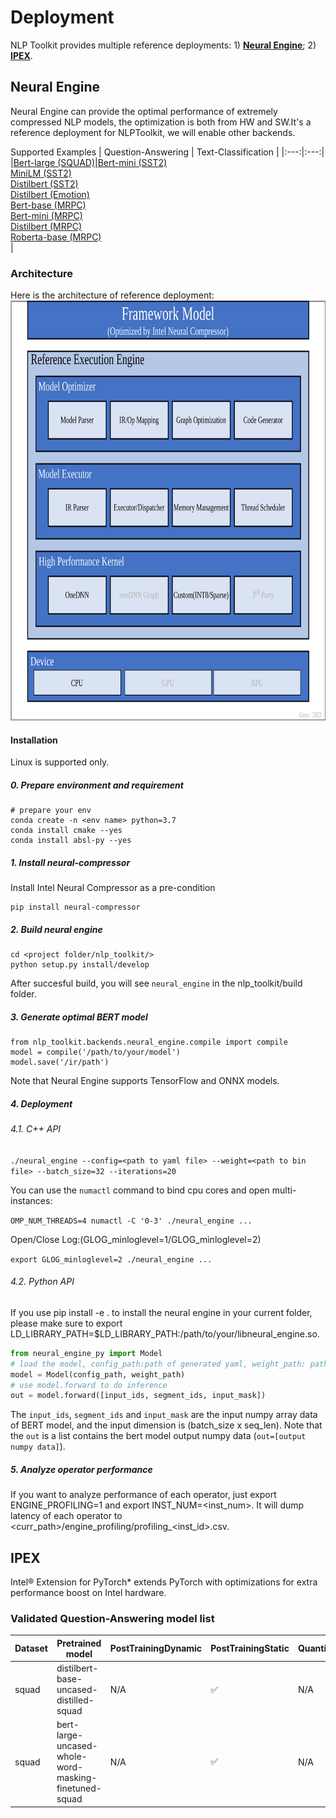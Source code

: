 # Deployment
NLP Toolkit provides multiple reference deployments: 1) [**Neural Engine**](neural_engine); 2) [**IPEX**](ipex/).

## Neural Engine
Neural Engine can provide the optimal performance of extremely compressed NLP models, the optimization is both from HW and SW.It's a reference deployment for NLPToolkit, we will enable other backends.

Supported Examples
| Question-Answering | Text-Classification |
|:---:|:---:|
|[Bert-large (SQUAD)](https://github.com/intel-innersource/frameworks.ai.nlp-toolkit.intel-nlp-toolkit/tree/develop/examples/deployment/neural_engine/squad/bert_large)|[Bert-mini (SST2)](https://github.com/intel-innersource/frameworks.ai.nlp-toolkit.intel-nlp-toolkit/tree/develop/examples/deployment/neural_engine/sst2/bert_mini)</br> [MiniLM (SST2)](https://github.com/intel-innersource/frameworks.ai.nlp-toolkit.intel-nlp-toolkit/tree/develop/examples/deployment/neural_engine/sst2/minilm_l6_h384_uncased)</br> [Distilbert (SST2)](https://github.com/intel-innersource/frameworks.ai.nlp-toolkit.intel-nlp-toolkit/tree/develop/examples/deployment/neural_engine/sst2/distilbert_base_uncased) </br> [Distilbert (Emotion)](https://github.com/intel-innersource/frameworks.ai.nlp-toolkit.intel-nlp-toolkit/tree/develop/examples/deployment/neural_engine/emotion/distilbert_base_uncased) </br> [Bert-base (MRPC)](https://github.com/intel-innersource/frameworks.ai.nlp-toolkit.intel-nlp-toolkit/tree/develop/examples/deployment/neural_engine/mrpc/bert_base)</br> [Bert-mini (MRPC)](https://github.com/intel-innersource/frameworks.ai.nlp-toolkit.intel-nlp-toolkit/tree/develop/examples/deployment/neural_engine/mrpc/bert_mini)</br>[Distilbert (MRPC)](https://github.com/intel-innersource/frameworks.ai.nlp-toolkit.intel-nlp-toolkit/tree/develop/examples/deployment/neural_engine/mrpc/distilbert_base_uncased)</br> [Roberta-base (MRPC)](https://github.com/intel-innersource/frameworks.ai.nlp-toolkit.intel-nlp-toolkit/tree/develop/examples/deployment/neural_engine/mrpc/roberta_base)</br>|

### Architecture
Here is the architecture of reference deployment:
<a target="_blank" href="../../nlp_toolkit/backends/nlp_executor/docs/imgs/infrastructure.png">
  <img src="../../nlp_toolkit/backends/neural_engine/docs/imgs/infrastructure.png" alt="Infrastructure" width=762 height=672>
</a>  

#### Installation
Linux is supported only.

##### 0. Prepare environment and requirement
```
# prepare your env
conda create -n <env name> python=3.7
conda install cmake --yes
conda install absl-py --yes
```

##### 1. Install neural-compressor

Install Intel Neural Compressor as a pre-condition

```
pip install neural-compressor
```

##### 2. Build neural engine

```
cd <project folder/nlp_toolkit/>
python setup.py install/develop
```
After succesful build, you will see `neural_engine` in the nlp_toolkit/build folder. 

##### 3. Generate optimal BERT model

```
from nlp_toolkit.backends.neural_engine.compile import compile
model = compile('/path/to/your/model')
model.save('/ir/path')
```
Note that Neural Engine supports TensorFlow and ONNX models.

##### 4. Deployment

###### 4.1. C++ API

`./neural_engine --config=<path to yaml file> --weight=<path to bin file> --batch_size=32 --iterations=20`

You can use the `numactl` command to bind cpu cores and open multi-instances:

`OMP_NUM_THREADS=4 numactl -C '0-3' ./neural_engine ...`

Open/Close Log:(GLOG_minloglevel=1/GLOG_minloglevel=2)

`export GLOG_minloglevel=2 ./neural_engine ...`


###### 4.2. Python API

If you use pip install -e . to install the neural engine in your current folder, please make sure to export LD_LIBRARY_PATH=$LD_LIBRARY_PATH:/path/to/your/libneural_engine.so.

```python
from neural_engine_py import Model
# load the model, config_path:path of generated yaml, weight_path: path of generated bin
model = Model(config_path, weight_path)
# use model.forward to do inference
out = model.forward([input_ids, segment_ids, input_mask])
```

The `input_ids`, `segment_ids` and `input_mask` are the input numpy array data of BERT model, and the input dimension is (batch_size x seq_len). 
Note that the `out` is a list contains the bert model output numpy data (`out=[output numpy data]`). 

##### 5. Analyze operator performance

If you want to analyze performance of each operator, just export ENGINE_PROFILING=1 and export INST_NUM=<inst_num>.
It will dump latency of each operator to <curr_path>/engine_profiling/profiling_<inst_id>.csv.

## IPEX
Intel® Extension for PyTorch* extends PyTorch with optimizations for extra performance boost on Intel hardware.

### Validated  Question-Answering model list

|Dataset|Pretrained model|PostTrainingDynamic | PostTrainingStatic | QuantizationAwareTraining
|---|------------------------------------|---|---|---
|squad|distilbert-base-uncased-distilled-squad| N/A| ✅| N/A
|squad|bert-large-uncased-whole-word-masking-finetuned-squad| N/A| ✅| N/A



